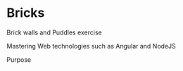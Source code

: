 # Bricks
Brick walls and Puddles exercise

Mastering Web technologies such as Angular and NodeJS 

Purpose
